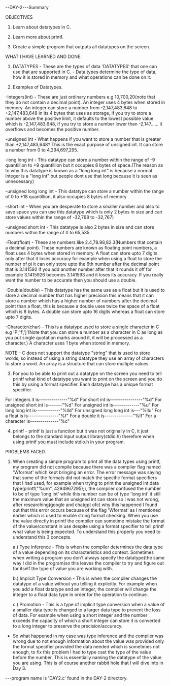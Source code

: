 --DAY-2---Summary

OBJECTIVES

1. Learn about datatypes in C.

2. Learn more about printf.

3. Create a simple program that outputs all datatypes on the screen.

WHAT I HAVE LEARNED AND DONE.

1. DATATYPES - These are the types of data 'DATATYPES' that one can use that are supported in C.
             - Data types determine the type of data, how it is stored in memory and what operations can be done on it.

2. Examples of Datatypes.

-Integers(int) - These are just ordinary numbers e.g 10,700,20(note that they do not contain a decimal point). An integer uses 4 bytes when stored in memory. An integer can store a number from -2,147,483,648 to +2,147,483,648 in its 4 bytes that uses as storage, if you try to store a number above the positive limit, it defaults to the lowest possible value which is -2,147,483,648, if you try to store a number lower than -2,147...... it overflows and becomes the positive number.

-unsigned int - What happens if you want to store a number that is greater than +2,147,483,648? This is the exact purpose of unsigned int. It can store a number from 0 to 4,294,697,295.

-long long int - This datatype can store a number within the range of -9 quantillion to +9 quantillion but it occupies 8 bytes of space.(The reason as to why this datatype is known as a "long long int" is because a normal integer is a "long int" but people dont use that long because it is seen as unnecessary)

-unsigned long long int - This datatype can store a number within the range of 0 to +18 quantillion, it also occupies 8 bytes of memory

-short int - When you are desperate to store a smaller number and also to save space you can use this datatype which is only 2 bytes in size and can store values within the range of -32,768 to -32,767)

-unsigned short int - This datatype is also 2 bytes in size and can store numbers within the range of 0 to 65,535.

-Float(float) - These are numbers like 2.4,78.98,82.3(Numbers that contain a decimal point). These numbers are known as floating point numbers, a float uses 4 bytes when stored in memory. A float can store upto 7 digits only after that it loses accuracy for example when using a float to store the number of pi it can only store upto the 6th number after the decimal point that is 3.141592 if you add another number after that it rounds it off for example 3.1415926 becomes 3.141593 and it loses its accuracy. If you really want the number to be accurate then you should use a double.

-Double(double) - This datatype has the same use as a float but it is used to store a decimal number that has higher precision this means that it can store a number which has a higher number of numbers after the decimal point than a float, this is because a double uses twice the space of a float which is 8 bytes. A double can store upto 16 digits whereas a float can store upto 7 digits.

-Character(char) - This is a datatype used to store a single character in C e.g 'P','f','j'(Note that you can store a number as a character in C as long as you put single quotation marks around it, it will be processed as a character.) A character uses 1 byte when stored in memory.

NOTE - C does not support the datatype "string" that is used to store words, so instead of using a string datatype they use an array of characters to store a word. An array is a structure that can store multiple values.

3. For you to be able to print out a datatype on the screen you need to tell printf what kind of datatype you want to print on the screen and you do this by using a format specifier. Each datatype has a unique format specifier.

For Integers it is--------------"%d"
For short int is----------------"%d"
For unsigned short int is-------"%d"
For unsigned int is-------------"%u"
For long long int is------------"%lld"
For unsigned long long int is---"%llu"
For a float is is---------------"%f"
For a double it is--------------"%lf"
For a character is--------------"%c"

4. printf - printf is just a function but it was not originally in C, it just belongs to the standard input output library(stdio.h) therefore when using printf you must include stdio.h in your program.

PROBLEMS FACED.
1. When creating a simple program to print all the data types using printf, my program did not compile because there was a compiler flag named 'Wformat' which kept bringing an error. The error message was saying that some of the formats did not match the specific format specifiers that I had used, for example when trying to print the unsigned int data type(printf("%u\n", 4294967295);), the compiler confused the number to be of type 'long int' while this number can be of type 'long int' it still the maximum value that an unsigned int can store so I was not wrong, after researching(google and chatgpt ofc) why this happened I found out that this error occurs because of the flag 'Wformat' as I mentioned earlier which is used to enable string format checking. When you use the value directly in printf the compiler can sometime mistake the format of the value/constant in use despite using a format specifier to tell printf what value is being expected. To understand this properly you need to understand this 3 concepts.

	a.) Type inference - This is when the compiler determines the data type of a value depending on its characteristics and context. Sometimes when writing a program you don't always specify the datatype(the same way I did in the program)so this leaves the compiler to try and figure out for itself the type of value you are working with.

	b.) Implicit Type Conversion - This is when the compiler changes the datatype of a value without you telling it explicitly. For example when you add a float datatype and an integer, the compiler will change the integer to a float data type in order for the operation to continue.

	c.) Promotion - This is a type of implicit type conversion when a value of a smaller data type is changed to a larger data type to prevent the loss of data. For example when using a short integer and the number exceeds the capacity of which a short integer can store it is converted to a long integer to preserve the precision/accuracy. 

- So what happened in my case was type inference and the compiler was wrong due to not enough information about the value was provided only the format specifier provided the data needed which is sometimes not enough, to fix this problem I had to type cast the type of the value before the number. This is essentially naming the datatype of the value you are using. This is of course another rabbit hole that I will dive into in Day 3.


---program name is 'DAY2.c' found in the DAY-2 directory.
